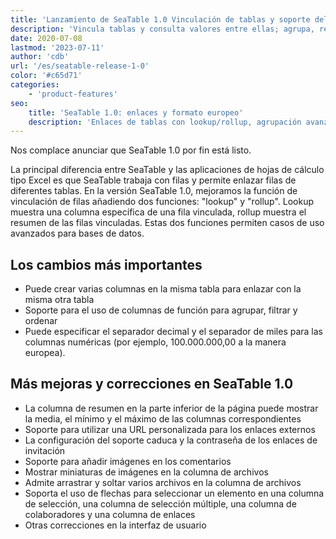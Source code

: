 ```yaml
---
title: 'Lanzamiento de SeaTable 1.0 Vinculación de tablas y soporte del formato numérico europeo - SeaTable'
description: 'Vincula tablas y consulta valores entre ellas; agrupa, resume y suma datos; elige separadores de miles/decimales al estilo europeo. Enlaces protegidos por contraseña, imágenes en comentarios, arrastra varios archivos y muchas mejoras más. SeaTable apunta alto en productividad.'
date: 2020-07-08
lastmod: '2023-07-11'
author: 'cdb'
url: '/es/seatable-release-1-0'
color: '#c65d71'
categories:
    - 'product-features'
seo:
    title: 'SeaTable 1.0: enlaces y formato europeo'
    description: 'Enlaces de tablas con lookup/rollup, agrupación avanzada, formato numérico europeo: SeaTable 1.0 ya disponible.'
---
```


Nos complace anunciar que SeaTable 1.0 por fin está listo.

La principal diferencia entre SeaTable y las aplicaciones de hojas de cálculo tipo Excel es que SeaTable trabaja con filas y permite enlazar filas de diferentes tablas. En la versión SeaTable 1.0, mejoramos la función de vinculación de filas añadiendo dos funciones: "lookup" y "rollup". Lookup muestra una columna específica de una fila vinculada, rollup muestra el resumen de las filas vinculadas. Estas dos funciones permiten casos de uso avanzados para bases de datos.

## Los cambios más importantes

- Puede crear varias columnas en la misma tabla para enlazar con la misma otra tabla
- Soporte para el uso de columnas de función para agrupar, filtrar y ordenar
- Puede especificar el separador decimal y el separador de miles para las columnas numéricas (por ejemplo, 100.000.000,00 a la manera europea).

## Más mejoras y correcciones en SeaTable 1.0

- La columna de resumen en la parte inferior de la página puede mostrar la media, el mínimo y el máximo de las columnas correspondientes
- Soporte para utilizar una URL personalizada para los enlaces externos
- La configuración del soporte caduca y la contraseña de los enlaces de invitación
- Soporte para añadir imágenes en los comentarios
- Mostrar miniaturas de imágenes en la columna de archivos
- Admite arrastrar y soltar varios archivos en la columna de archivos
- Soporta el uso de flechas para seleccionar un elemento en una columna de selección, una columna de selección múltiple, una columna de colaboradores y una columna de enlaces
- Otras correcciones en la interfaz de usuario

